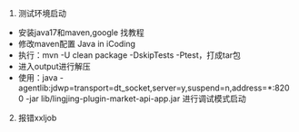 1. 测试环境启动
* 安装java17和maven,google 找教程
* 修改maven配置 Java in iCoding
* 执行：mvn -U clean package -DskipTests -Ptest，打成tar包
* 进入output进行解压
* 使用：java -agentlib:jdwp=transport=dt_socket,server=y,suspend=n,address=*:8200 -jar lib/lingjing-plugin-market-api-app.jar 进行调试模式启动

2. 报错xxljob

